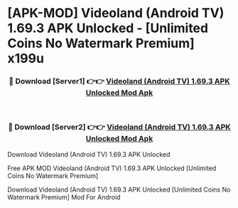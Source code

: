 # [APK-MOD] Videoland (Android TV) 1.69.3 APK Unlocked - [Unlimited Coins No Watermark Premium] x199u



<div align="center">
<h3>🔴 Download [Server1] 👉👉 <a href="https://momento.my/?title=Videoland_(Android_TV)_1.69.3_APK_Unlocked">Videoland (Android TV) 1.69.3 APK Unlocked Mod Apk</a></h3><br>

<h3>🔴 Download [Server2] 👉👉 <a href="https://momento.my/?title=Videoland_(Android_TV)_1.69.3_APK_Unlocked">Videoland (Android TV) 1.69.3 APK Unlocked Mod Apk</a></h3>
</div>



Download Videoland (Android TV) 1.69.3 APK Unlocked 

Free APK MOD Videoland (Android TV) 1.69.3 APK Unlocked [Unlimited Coins No Watermark Premium]

Download Videoland (Android TV) 1.69.3 APK Unlocked [Unlimited Coins No Watermark Premium] Mod For Android
